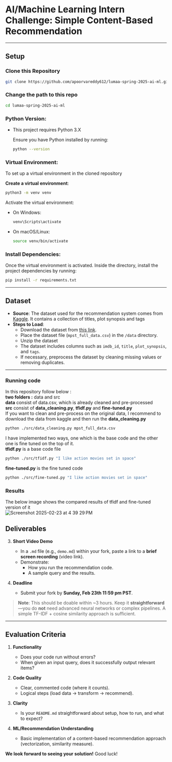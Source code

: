 # AI/Machine Learning Intern Challenge: Simple Content-Based Recommendation
---
## Setup
### Clone this Repository
 ```bash
 git clone https://github.com/apoorvareddy612/lumaa-spring-2025-ai-ml.git
 ```
### Change the path to this repo
 ```bash
 cd lumaa-spring-2025-ai-ml
 ```
### Python Version:
- This project requires Python 3.X

  Ensure you have Python installed by running:
  ```bash
  python --version
  ```
### Virtual Environment:
To set up a virtual environment in the cloned repository

**Create a virtual environment**:
  ```bash
  python3 -m venv venv
  ```
Activate the virtual environment:
- On Windows:
  ```bash
  venv\Scripts\activate
  ```
- On macOS/Linux:
  ```bash
  source venv/bin/activate
  ```
### Install Dependencies:
Once the virtual environment is activated. Inside the directory, install the project dependencies by running:
 ```bash
 pip install -r requirements.txt
 ```
---
## Dataset

- **Source**: The dataset used for the recommendation system comes from [Kaggle](https://www.kaggle.com/datasets/cryptexcode/mpst-movie-plot-synopses-with-tags/data?select=mpst_full_data.csv). It contains a collection of titles, plot synopsis and tags
- **Steps to Load**:
  - Download the dataset from [this link](https://www.kaggle.com/datasets/cryptexcode/mpst-movie-plot-synopses-with-tags/data?select=mpst_full_data.csv).
  - Place the dataset file (`mpst_full_data.csv`) in the `/data` directory.
  - Unzip the dataset 
  - The dataset includes columns such as `imdb_id`, `title`, `plot_synopsis`, and `tags`.
  - If necessary, preprocess the dataset by cleaning missing values or removing duplicates.

---
### Running code  
In this repository follow below : \
**two folders :** data and src \
**data** consist of data.csv, which is already cleaned and pre-processed \
**src** consist of **data_cleaning.py**, **tfidf.py** and **fine-tuned.py** \
If you want to clean and pre-process on the original data, I recommend to download the data from kaggle and then run the **data_cleaning.py** 
  ```bash
  python ./src/data_cleaning.py mpst_full_data.csv
  ```
I have implemented two ways, one which is the base code and the other one is fine tuned on the top of it. \
**tfidf.py** is a base code file 
  ```bash
  python ./src/tfidf.py "I like action movies set in space"
  ```
**fine-tuned.py** is the fine tuned code
  ```bash
  python ./src/fine-tuned.py "I like action movies set in space"
  ```
### Results
The below image shows the compared results of tfidf and fine-tuned version of it \
![Screenshot 2025-02-23 at 4 39 29 PM](https://github.com/user-attachments/assets/89413de6-f99d-47d3-a26f-c6c78acda4d5)

## Deliverables

3. **Short Video Demo**  
   - In a `.md` file (e.g., `demo.md`) within your fork, paste a link to a **brief screen recording** (video link).  
   - Demonstrate:
     - How you run the recommendation code.  
     - A sample query and the results.

4. **Deadline**  
   - Submit your fork by **Sunday, Feb 23th 11:59 pm PST**.

> **Note**: This should be doable within ~3 hours. Keep it **straightforward**—you do **not** need advanced neural networks or complex pipelines. A simple TF-IDF + cosine similarity approach is sufficient.

---

## Evaluation Criteria

1. **Functionality**  
   - Does your code run without errors?  
   - When given an input query, does it successfully output relevant items?

2. **Code Quality**  
   - Clear, commented code (where it counts).  
   - Logical steps (load data → transform → recommend).

3. **Clarity**  
   - Is your `README.md` straightforward about setup, how to run, and what to expect?

4. **ML/Recommendation Understanding**  
   - Basic implementation of a content-based recommendation approach (vectorization, similarity measure).

**We look forward to seeing your solution!** Good luck!
